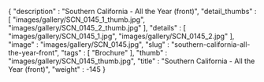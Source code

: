 {
  "description" : "Southern California - All the Year (front)",
  "detail_thumbs" : [
                       "images/gallery/SCN_0145_1_thumb.jpg",
                       "images/gallery/SCN_0145_2_thumb.jpg"
                     ],
  "details" : [
                 "images/gallery/SCN_0145_1.jpg",
                 "images/gallery/SCN_0145_2.jpg"
               ],
  "image" : "images/gallery/SCN_0145.jpg",
  "slug" : "southern-california-all-the-year-front",
  "tags" : [
              "Brochure"
            ],
  "thumb" : "images/gallery/SCN_0145_thumb.jpg",
  "title" : "Southern California - All the Year (front)",
  "weight" : -145
}
